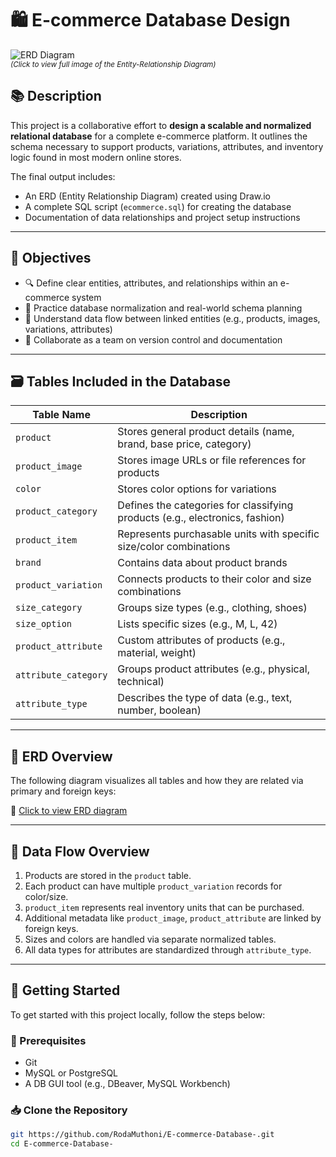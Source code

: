 # 🛍️ E-commerce Database Design

![ERD Diagram](https://github.com/RodaMuthoni/E-commerce-Database-/main/ERD.svg)  
<sub>*(Click to view full image of the Entity-Relationship Diagram)*</sub>

## 📚 Description

This project is a collaborative effort to **design a scalable and normalized relational database** for a complete e-commerce platform. It outlines the schema necessary to support products, variations, attributes, and inventory logic found in most modern online stores.

The final output includes:
- An ERD (Entity Relationship Diagram) created using Draw.io
- A complete SQL script (`ecommerce.sql`) for creating the database
- Documentation of data relationships and project setup instructions

---

## 🎯 Objectives

- 🔍 Define clear entities, attributes, and relationships within an e-commerce system  
- 🧠 Practice database normalization and real-world schema planning  
- 🔄 Understand data flow between linked entities (e.g., products, images, variations, attributes)  
- 🤝 Collaborate as a team on version control and documentation

---

## 🗃️ Tables Included in the Database

| Table Name            | Description                                                                 |
|-----------------------|-----------------------------------------------------------------------------|
| `product`             | Stores general product details (name, brand, base price, category)         |
| `product_image`       | Stores image URLs or file references for products                          |
| `color`               | Stores color options for variations                                         |
| `product_category`    | Defines the categories for classifying products (e.g., electronics, fashion)|
| `product_item`        | Represents purchasable units with specific size/color combinations         |
| `brand`               | Contains data about product brands                                          |
| `product_variation`   | Connects products to their color and size combinations                     |
| `size_category`       | Groups size types (e.g., clothing, shoes)                                  |
| `size_option`         | Lists specific sizes (e.g., M, L, 42)                                       |
| `product_attribute`   | Custom attributes of products (e.g., material, weight)                      |
| `attribute_category`  | Groups product attributes (e.g., physical, technical)                       |
| `attribute_type`      | Describes the type of data (e.g., text, number, boolean)                    |

---

## 📐 ERD Overview

The following diagram visualizes all tables and how they are related via primary and foreign keys:

📎 [Click to view ERD diagram](https://github.com/RodaMuthoni/E-commerce-Database-/main/ERD.svg)

---

## 🔄 Data Flow Overview

1. Products are stored in the `product` table.
2. Each product can have multiple `product_variation` records for color/size.
3. `product_item` represents real inventory units that can be purchased.
4. Additional metadata like `product_image`, `product_attribute` are linked by foreign keys.
5. Sizes and colors are handled via separate normalized tables.
6. All data types for attributes are standardized through `attribute_type`.

---

## 🚀 Getting Started

To get started with this project locally, follow the steps below:

### 🔧 Prerequisites

- Git
- MySQL or PostgreSQL
- A DB GUI tool (e.g., DBeaver, MySQL Workbench)

### 📥 Clone the Repository

```bash
git https://github.com/RodaMuthoni/E-commerce-Database-.git
cd E-commerce-Database-
